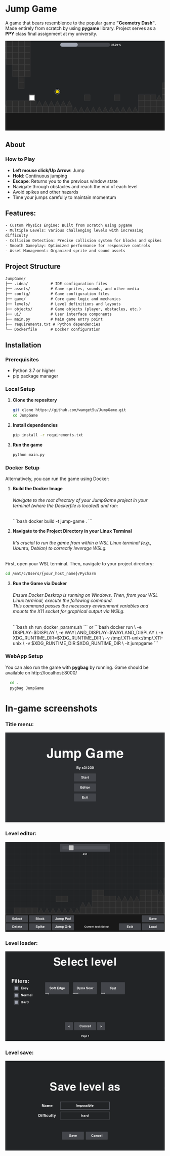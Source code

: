 # Jump Game

A game that bears resemblence to the popular game <b>"Geometry Dash"</b>. Made entirely from scratch by using <b>pygame</b> library. Project serves as a <b>PPY</b> class final assignment at my university.

![screenshot](assets/screenshot5.PNG)

## About 
    
### How to Play
- **Left mouse click/Up Arrow**: Jump
- **Hold**: Continuous jumping
- **Escape**: Returns you to the previous window state
- Navigate through obstacles and reach the end of each level
- Avoid spikes and other hazards
- Time your jumps carefully to maintain momentum

## Features: </h4>

    - Custom Physics Engine: Built from scratch using pygame
    - Multiple Levels: Various challenging levels with increasing difficulty
    - Collision Detection: Precise collision system for blocks and spikes
    - Smooth Gameplay: Optimized performance for responsive controls
    - Asset Management: Organized sprite and sound assets

## Project Structure

```
JumpGame/
├── .idea/          # IDE configuration files
├── assets/         # Game sprites, sounds, and other media
├── config/         # Game configuration files
├── game/           # Core game logic and mechanics
├── levels/         # Level definitions and layouts
├── objects/        # Game objects (player, obstacles, etc.)
├── ui/             # User interface components
├── main.py         # Main game entry point
├── requirements.txt # Python dependencies
└── Dockerfile      # Docker configuration
```

## Installation

### Prerequisites

- Python 3.7 or higher
- pip package manager

### Local Setup

1. **Clone the repository**
   ```bash
   git clone https://github.com/wanget5u/JumpGame.git
   cd JumpGame
   ```

2. **Install dependencies**
   ```bash
   pip install -r requirements.txt
   ```

3. **Run the game**
   ```bash
   python main.py
   ```

### Docker Setup

Alternatively, you can run the game using Docker:

1. **Build the Docker Image**
   <h6>Navigate to the root directory of your JumpGame project in your terminal (where the Dockerfile is located) and run:</h6>
   ```bash
   docker build -t jump-game .
   ```

2. **Navigate to the Project Directory in your Linux Terminal**
   <h6>It's crucial to run the game from within a WSL Linux terminal (e.g., Ubuntu, Debian) to correctly leverage WSLg. <br>
First, open your WSL terminal. Then, navigate to your project directory:</h6>
   ```bash
   cd /mnt/c/Users/{your_host_name}/Pycharm
   ```

3. **Run the Game via Docker**
   <h6>Ensure Docker Desktop is running on Windows. Then, from your WSL Linux terminal, execute the following command.<br> This command passes the necessary environment variables and mounts the X11 socket for graphical output via WSLg.</h6>
   ```bash
   sh run_docker_params.sh
   ```
   or
   ```bash
   docker run \
   -e DISPLAY=$DISPLAY \
   -e WAYLAND_DISPLAY=$WAYLAND_DISPLAY \
   -e XDG_RUNTIME_DIR=$XDG_RUNTIME_DIR \
   -v /tmp/.X11-unix:/tmp/.X11-unix \
   -v $XDG_RUNTIME_DIR:$XDG_RUNTIME_DIR \
   -it jumpgame
   ```

### WebApp Setup

You can also run the game with <b>pygbag</b> by running. Game should be available on http://localhost:8000/
```bash
  cd .
  pygbag JumpGame
```

# In-game screenshots

### Title menu:

![screenshot](assets/screenshot1.PNG)

### Level editor:

![screenshot](assets/screenshot2.PNG)

### Level loader:

![screenshot](assets/screenshot3.PNG)

### Level save:

![screenshot](assets/screenshot4.PNG)